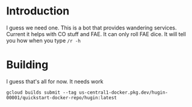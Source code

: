 # Introduction
I guess we need one. This is a bot that provides wandering services. Current it helps with CO stuff and FAE. 
It can only roll FAE dice. It will tell you how when you type
`/r -h`

# Building
I guess that's all for now. It needs work

`gcloud builds submit --tag us-central1-docker.pkg.dev/hugin-00001/quickstart-docker-repo/hugin:latest`
